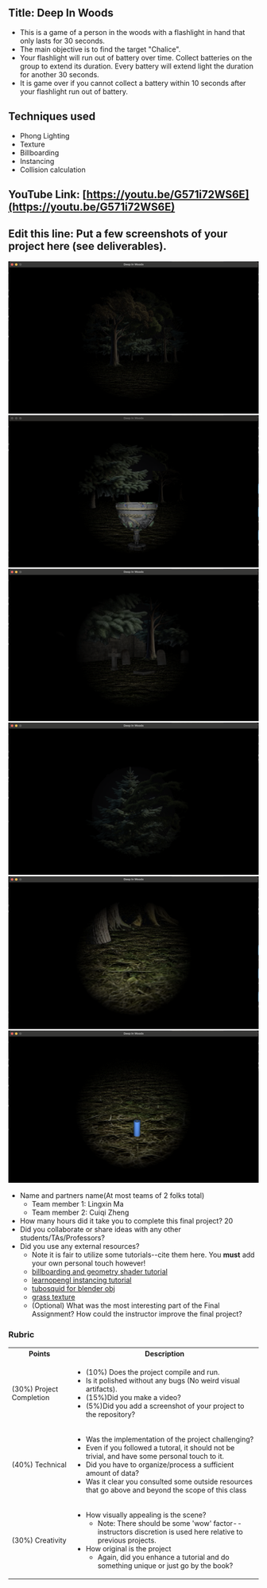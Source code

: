 ## Title: Deep In Woods
* This is a game of a person in the woods with a flashlight in hand that only lasts for 30 seconds. 
* The main objective is to find the target "Chalice". 
* Your flashlight will run out of battery over time. Collect batteries on the group to extend its duration. Every battery will extend light the duration for another 30 seconds. 
* It is game over if you cannot collect a battery within 10 seconds after your flashlight run out of battery.

## Techniques used 
* Phong Lighting
* Texture
* Billboarding
* Instancing
* Collision calculation

## YouTube Link: [https://youtu.be/G571i72WS6E](https://youtu.be/G571i72WS6E)

## Edit this line: Put a few screenshots of your project here (see deliverables).
![woods](common/screenshots/woods.png)
![chalice](common/screenshots/chalice.png)
![objects_with_trees](common/screenshots/objects_with_trees.png)
![tree_billboard](common/screenshots/tree_billboard.png)
![grass](common/screenshots/grass.png)
![battery](common/screenshots/battery.png)

* Name and partners name(At most teams of 2 folks total)
  * Team member 1: Lingxin Ma
  * Team member 2: Cuiqi Zheng
* How many hours did it take you to complete this final project? 20
* Did you collaborate or share ideas with any other students/TAs/Professors?
* Did you use any external resources? 
  * Note it is fair to utilize some tutorials--cite them here. You **must** add your own personal touch however!
  * [billboarding and geometry shader tutorial](https://ogldev.org/www/tutorial27/tutorial27.html)
  * [learnopengl instancing tutorial](https://learnopengl.com/Advanced-OpenGL/Instancing)
  * [tubosquid for blender obj](https://www.turbosquid.com/)
  * [grass texture](https://opengameart.org/content/3-seamless-grass-textures)
  * (Optional) What was the most interesting part of the Final Assignment? How could the instructor improve the final project?



### Rubric

<table>
  <tbody>
    <tr>
      <th>Points</th>
      <th align="center">Description</th>
    </tr>
    <tr>
      <td>(30%) Project Completion</td>
     <td align="left"><ul><li>(10%) Does the project compile and run.</li><li>Is it polished without any bugs (No weird visual artifacts).</li><li>(15%)Did you make a video?</li><li>(5%)Did you add a screenshot of your project to the repository?</li></ul></td>
    </tr>
    <tr>
      <td>(40%) Technical</td>
      <td align="left"><ul><li>Was the implementation of the project challenging?</li><li>Even if you followed a tutoral, it should not be trivial, and have some personal touch to it.</li><li>Did you have to organize/process a sufficient amount of data?</li><li>Was it clear you consulted some outside resources that go above and beyond the scope of this class</li></ul></td>
    </tr>
    <tr>
      <td>(30%) Creativity</td>
      <td align="left"><ul><li>How visually appealing is the scene?<ul><li>Note: There should be some 'wow' factor--instructors discretion is used here relative to previous projects.</li></ul></li><li>How original is the project<ul><li>Again, did you enhance a tutorial and do something unique or just go by the book?</li></ul></li></ul></td>
    </tr>
  </tbody>
</table>

